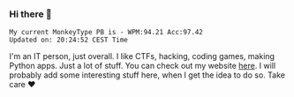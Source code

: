 ### Hi there 👋
<!-- PB START -->
```
My current MonkeyType PB is - WPM:94.21 Acc:97.42
Updated on: 20:24:52 CEST Time
```
<!-- PB END -->
I'm an IT person, just overall. I like CTFs, hacking, coding games, making Python apps. Just a lot of stuff.
You can check out my website [here](https://skill3472.github.io/).
I will probably add some interesting stuff here, when I get the idea to do so. Take care ❤️
